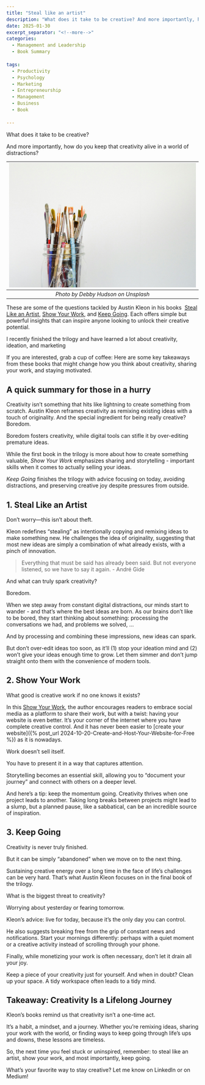 ```yaml
---
title: "Steal like an artist"
description: "What does it take to be creative? And more importantly, how do you keep that creativity alive in a world of distractions? These are some of the questions tackled by Austin Kleon in his books  Steal Like an Artist, Show Your Work, and Keep Going. Each offers simple but powerful insights that can inspire anyone looking to unlock their creative potential."
date: 2025-01-30
excerpt_separator: "<!--more-->"
categories:
  - Management and Leadership
  - Book Summary

tags:
  - Productivity
  - Psychology
  - Marketing
  - Entrepreneurship
  - Management
  - Business
  - Book

---
```


What does it take to be creative?

And more importantly, how do you keep that creativity alive in a world of distractions?


| ![image](/assets/images/debby-hudson-artistic-unsplash.jpg) |
|:--:|
| *Photo by Debby Hudson on Unsplash* |

These are some of the questions tackled by Austin Kleon in his books  [Steal Like an Artist](https://www.google.com/search?q=steal+like+an+artist), [Show Your Work](https://www.google.com/search?q=show+your+work), and [Keep Going](https://www.google.com/search?q=keep+going+by+austin+kleon). Each offers simple but powerful insights that can inspire anyone looking to unlock their creative potential.

I recently finished the trilogy and have learned a lot about creativity, ideation, and marketing

If you are interested, grab a cup of coffee: Here are some key takeaways from these books that might change how you think about creativity, sharing your work, and staying motivated.

## A quick summary for those in a hurry

Creativity isn’t something that hits like lightning to create something from scratch. Austin Kleon reframes creativity as remixing existing ideas with a touch of originality. And the special ingredient for being really creative? Boredom.

Boredom fosters creativity, while digital tools can stifle it by over-editing premature ideas.

While the first book in the trilogy is more about how to create something valuable, *Show Your Work* emphasizes sharing and storytelling - important skills when it comes to actually selling your ideas.

*Keep Going* finishes the trilogy with advice focusing on today, avoiding distractions, and preserving creative joy despite pressures from outside.

## 1. Steal Like an Artist

Don’t worry—this isn’t about theft.

Kleon redefines “stealing” as intentionally copying and remixing ideas to make something new. He challenges the idea of originality, suggesting that most new ideas are simply a combination of what already exists, with a pinch of innovation.

> Everything that must be said has already been said. But not everyone listened, so we have to say it again. - André Gide
> 

And what can truly spark creativity?

Boredom.

When we step away from constant digital distractions, our minds start to wander - and that’s where the best ideas are born. As our brains don’t like to be bored, they start thinking about something: processing the conversations we had, and problems we solved, …

And by processing and combining these impressions, new ideas can spark.

But don’t over-edit ideas too soon, as it’ll (1) stop your ideation mind and (2) won’t give your ideas enough time to grow. Let them simmer and don’t jump straight onto them with the convenience of modern tools.

## 2. Show Your Work

What good is creative work if no one knows it exists?

In this [Show Your Work](https://www.google.com/search?q=show+your+work), the author encourages readers to embrace social media as a platform to share their work, but with a twist: having your website is even better. It’s your corner of the internet where you have complete creative control. And it has never been easier to [create your website]({% post_url 2024-10-20-Create-and-Host-Your-Website-for-Free %}) as it is nowadays.

Work doesn’t sell itself.

You have to present it in a way that captures attention.

Storytelling becomes an essential skill, allowing you to “document your journey” and connect with others on a deeper level.

And here’s a tip: keep the momentum going. Creativity thrives when one project leads to another. Taking long breaks between projects might lead to a slump, but a planned pause, like a sabbatical, can be an incredible source of inspiration.

## 3. Keep Going

Creativity is never truly finished.

But it can be simply “abandoned” when we move on to the next thing.

Sustaining creative energy over a long time in the face of life’s challenges can be very hard. That’s what Austin Kleon focuses on in the final book of the trilogy.

What is the biggest threat to creativity?

Worrying about yesterday or fearing tomorrow.

Kleon’s advice: live for today, because it’s the only day you can control.

He also suggests breaking free from the grip of constant news and notifications. Start your mornings differently: perhaps with a quiet moment or a creative activity instead of scrolling through your phone.

Finally, while monetizing your work is often necessary, don’t let it drain all your joy.

Keep a piece of your creativity just for yourself. And when in doubt? Clean up your space. A tidy workspace often leads to a tidy mind.

## Takeaway: Creativity Is a Lifelong Journey

Kleon’s books remind us that creativity isn’t a one-time act.

It’s a habit, a mindset, and a journey. Whether you’re remixing ideas, sharing your work with the world, or finding ways to keep going through life’s ups and downs, these lessons are timeless.

So, the next time you feel stuck or uninspired, remember: to steal like an artist, show your work, and most importantly, keep going.

What’s your favorite way to stay creative? Let me know on LinkedIn or on Medium!